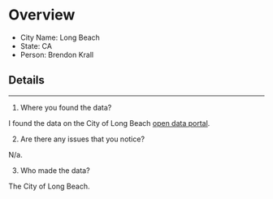 # Overview
* City Name: Long Beach
* State: CA
* Person: Brendon Krall

## Details
---
1. Where you found the data?

I found the data on the City of Long Beach [open data portal](https://maps.longbeach.gov/datasets/LongBeachCA::neighborhoods-1/explore?location=33.809201%2C-118.156095%2C12.85/). 

2. Are there any issues that you notice?

N/a.  

3. Who made the data?

The City of Long Beach.
